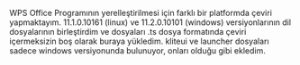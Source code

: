 WPS Office Programının yerelleştirilmesi için farklı bir platformda çeviri yapmaktayım. 11.1.0.10161 (linux) ve 11.2.0.10101 (windows) versiyonlarının dil dosyalarının birleştirdim ve dosyaları .ts dosya formatında çeviri içermeksizin boş olarak buraya yükledim. kliteui ve launcher dosyaları sadece windows versiyonunda bulunuyor, onları olduğu gibi ekledim.
